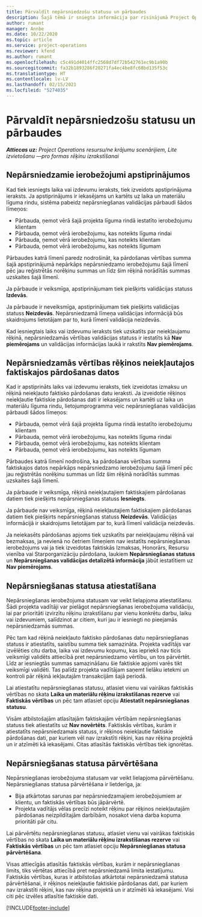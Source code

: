 ```yaml
---
title: Pārvaldīt nepārsniedzošu statusu un pārbaudes
description: Šajā tēmā ir sniegta informācija par risinājumā Project Operations veiktajām nepārsniedzamā ierobežojuma pārbaudēm.
author: rumant
manager: Annbe
ms.date: 10/22/2020
ms.topic: article
ms.service: project-operations
ms.reviewer: kfend
ms.author: rumant
ms.openlocfilehash: c5c491d4014ffc2568d7df72b542761ec9b1a90b
ms.sourcegitcommit: fa32b1893286f20271fa4ec4be8fc68bd135f53c
ms.translationtype: HT
ms.contentlocale: lv-LV
ms.lasthandoff: 02/15/2021
ms.locfileid: "5274035"
---
```

# <a name="manage-not-to-exceed-status-and-validations"></a>Pārvaldīt nepārsniedzošu statusu un pārbaudes 

_**Attiecas uz:** Project Operations resursu/ne krājumu scenārijiem, Lite izvietošanu —pro formas rēķinu izrakstīšanai_

## <a name="not-to-exceed-on-approvals"></a>Nepārsniedzamie ierobežojumi apstiprinājumos

Kad tiek iesniegts laika vai izdevumu ieraksts, tiek izveidots apstiprinājuma ieraksts. Ja apstiprinājums ir iekasējams un kartēts uz laika un materiālu līguma rindu, sistēma pabeidz nepārsniegšanas validācijas pārbaudi šādos līmeņos:

  - Pārbauda, ņemot vērā šajā projekta līguma rindā iestatīto ierobežojumu klientam
  - Pārbauda, ņemot vērā ierobežojumu, kas noteikts līguma rindai
  - Pārbauda, ņemot vērā ierobežojumu, kas noteikts klientam
  - Pārbauda, ņemot vērā ierobežojumu, kas noteikts līgumam

Pārbaudes katrā līmenī paredz nodrošināt, ka pārdošanas vērtības summa šajā apstiprinājumā nepārkāps nepārsniedzamo ierobežojumu šajā līmenī pēc jau reģistrētās norēķinu summas un līdz šim rēķinā norādītās summas uzskaites šajā līmenī.

Ja pārbaude ir veiksmīga, apstiprinājumam tiek piešķirts validācijas statuss **Izdevās**.

Ja pārbaude ir neveiksmīga, apstiprinājumam tiek piešķirts validācijas statuss **Neizdevās**. Nepārsniedzamā līmeņa validācijas informācijā būs skaidrojums lietotājam par to, kurā līmenī validācija neizdevās.

Kad iesniegtais laiks vai izdevumu ieraksts tiek uzskatīts par neiekļaujamu rēķinā, nepārsniedzamās vērtības validācijas statuss ir iestatīts kā **Nav piemērojams** un validācijas informācijas laukā ir rakstīts **Nav piemērojams**.

## <a name="not-to-exceed-on-unbilled-sales-actuals"></a>Nepārsniedzamās vērtības rēķinos neiekļautajos faktiskajos pārdošanas datos

Kad ir apstiprināts laiks vai izdevumu ieraksts, tiek izveidotas izmaksu un rēķinā neiekļauto faktisko pārdošanas datu ieraksti. Ja izveidotie rēķinos neiekļautie faktiskie pārdošanas dati ir iekasējams un kartēti uz laika un materiālu līguma rindu, lietojumprogramma veic nepārsniegšanas validācijas pārbaudi šādos līmeņos:

  - Pārbauda, ņemot vērā šajā projekta līguma rindā iestatīto ierobežojumu klientam
  - Pārbauda, ņemot vērā ierobežojumu, kas noteikts līguma rindai
  - Pārbauda, ņemot vērā ierobežojumu, kas noteikts klientam
  - Pārbauda, ņemot vērā ierobežojumu, kas noteikts līgumam

Pārbaudes katrā līmenī nodrošina, ka pārdošanas vērtības summa faktiskajos datos nepārkāps nepārsniedzamo ierobežojumu šajā līmenī pēc jau reģistrētās norēķinu summas un līdz šim rēķinā norādītās summas uzskaites šajā līmenī.

Ja pārbaude ir veiksmīga, rēķinā neiekļautajiem faktiskajiem pārdošanas datiem tiek piešķirts nepārsniegšanas statuss **Iesniegts**.

Ja pārbaude nav veiksmīga, rēķinā neiekļautajiem faktiskajiem pārdošanas datiem tiek piešķirts nepārsniegšanas statuss **Neizdevās**. Validācijas informācijā ir skaidrojums lietotājam par to, kurā līmenī validācija neizdevās.

Ja neiekasēts pārdošanas apjoms tiek uzskatīts par neiekļaujamu rēķinā vai bezmaksas, ja nevienā no četriem līmeņiem nav iestatīts nepārsniegšanas ierobežojums vai ja tiek izveidotas faktiskās Izmaksas, Honorārs, Resursu vienība vai Starporganizāciju pārdošana, laukiem **Nepārsniegšanas statuss** un **Nepārsniegšanas validācijas detalizētā informācija** jābūt iestatītiem uz **Nav piemērojams**.

## <a name="reset-the-not-to-exceed-status"></a>Nepārsniegšanas statusa atiestatīšana

Nepārsniegšanas ierobežojuma statusam var veikt lielapjoma atiestatīšanu. Šādi projekta vadītāji var pielāgot nepārsniegšanas ierobežojuma validāciju, lai par prioritāti izvirzītu rēķinu izrakstīšanu par vienu konkrētu darbu, laiku vai izdevumiem, salīdzinot ar citiem, kuri jau ir iesniegti no pieejamās nepārsniedzamās summas.

Pēc tam kad rēķinā neiekļauto faktisko pārdošanas datu nepārsniegšanas statuss ir atiestatīts, saistību summa tiek samazināta. Projekta vadītājs var izvēlēties citu darba, laika vai izdevumu kopumu, kas iepriekš nav ticis veiksmīgi validēts attiecībā pret nepārsniedzamo vērtību, un tos pārvērtēt. Līdz ar iesniegtās summas samazināšanu šie faktiskie apjomi varēs tikt veiksmīgi validēti. Tas palīdz projekta vadītājam saņemt lielāku ietekmi un kontroli pār rēķinā iekļautajām transakcijām šajā periodā.

Lai atiestatītu nepārsniegšanas statusu, atlasiet vienu vai vairākas faktiskās vērtības no skata **Laika un materiālu rēķinu izrakstīšanas rezerve** vai **Faktiskās vērtības** un pēc tam atlasiet opciju **Atiestatīt nepārsniegšanas statusu**.

Visām atbilstošajām atlasītajām faktiskajām vērtībām nepārsniegšanas statuss tiek atiestatīts uz **Nav novērtēts**. Faktiskās vērtības, kurām ir atiestatīts nepārsniedzamais statuss, ir rēķinos neiekļautie faktiskie pārdošanas dati, par kuriem vēl nav izrakstīti rēķini, kas nav rēķina projektā un ir atzīmēti kā iekasējami. Citas atlasītās faktiskās vērtības tiek ignorētas.

## <a name="reevaluate-not-to-exceed-status"></a>Nepārsniegšanas statusa pārvērtēšana

Nepārsniegšanas ierobežojuma statusam var veikt lielapjoma pārvērtēšanu. Nepārsniegšanas statusa pārvērtēšana ir lietderīga, ja:

  - Bija atkārtotas sarunas par nepārsniedzamajiem ierobežojumiem ar klientu, un faktiskās vērtības būs jāpārvērtē.
  - Projekta vadītājs vēlas precīzi noteikt rēķinu par rēķinos neiekļautajām pārdošanas neizpildītajām darbībām, nosakot viena darba kopuma prioritāti pār citu.

Lai pārvērtētu nepārsniegšanas statusu, atlasiet vienu vai vairākas faktiskās vērtības no skata **Laika un materiālu rēķinu izrakstīšanas rezerve** vai **Faktiskās vērtības** un pēc tam atlasiet opciju **Nepārsniegšanas statusa pārvērtēšana**.

Visas attiecīgās atlasītās faktiskās vērtības, kurām ir nepārsniegšanas limits, tiks vērtētas attiecībā pret nepārsniedzamā limita iestatījumu. Faktiskās vērtības, kuras ir atbilstošas atkārtotai nepārsniedzamā statusa pārvērtēšanai, ir rēķinos neiekļautie faktiskie pārdošanas dati, par kuriem nav izrakstīti rēķini, kas nav rēķina projektā un ir atzīmēti kā iekasējami. Visi citi pēc izvēles atlasītie faktiskie dati.


[!INCLUDE[footer-include](../../includes/footer-banner.md)]